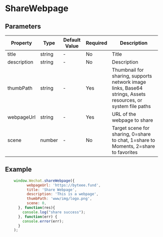 # ShareWebpage


## Parameters

| Property      | Type   | Default Value | Required | Description                                                   |
| ------------- | ------ | -------------- | -------- | ------------------------------------------------------------- |
| title         | string | -              | No       | Title                                                         |
| description   | string | -              | No       | Description                                                   |
| thumbPath     | string | -              | Yes      | Thumbnail for sharing, supports network image links, Base64 strings, Assets resources, or system file paths |
| webpageUrl    | string | -              | Yes      | URL of the webpage to share                                  |
| scene         | number | -              | No       | Target scene for sharing, 0=share to chat, 1=share to Moments, 2=share to favorites |

## Example


```javascript
    window.Wechat.shareWebpage({
          webpageUrl: 'https://byteee.fund',
          title: 'Share Webpage',
          description: 'This is a webpage',
          thumbPath: 'www/img/logo.png',
          scene: 0, 
      }, function(res){
        console.log("share success");
      }, function(err) {
        console.error(err);
      }
    );
```